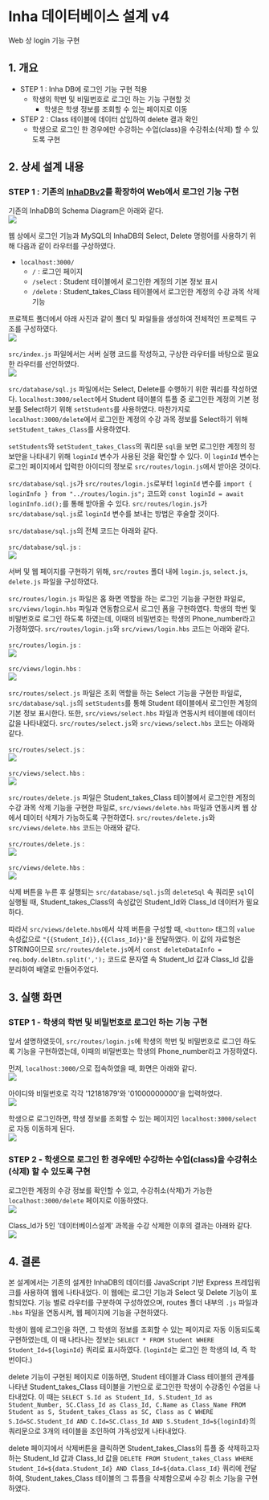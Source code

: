 # Inha 데이터베이스 설계 v4

Web 상 login 기능 구현

## 1. 개요

- STEP 1 : Inha DB에 로그인 기능 구현 적용
  - 학생의 학번 및 비밀번호로 로그인 하는 기능 구현할 것
    - 학생은 학생 정보를 조회할 수 있는 페이지로 이동
- STEP 2 : Class 테이블에 데이터 삽입하여 delete 결과 확인
  - 학생으로 로그인 한 경우에만 수강하는 수업(class)을 수강취소(삭제) 할 수 있도록 구현

## 2. 상세 설계 내용

### STEP 1 : 기존의 [InhaDBv2](../InhaDBv2/)를 확장하여 Web에서 로그인 기능 구현

기존의 InhaDB의 Schema Diagram은 아래와 같다.<br>
![](img/InhaDBv2_schema_diagram.png)

웹 상에서 로그인 기능과 MySQL의 InhaDB의 Select, Delete 명령어를 사용하기 위해 다음과 같이 라우터를 구상하였다.

- `localhost:3000/`
  - `/` : 로그인 페이지
  - `/select` : Student 테이블에서 로그인한 계정의 기본 정보 표시
  - `/delete` : Student_takes_Class 테이블에서 로그인한 계정의 수강 과목 삭제 기능

프로젝트 폴더에서 아래 사진과 같이 폴더 및 파일들을 생성하여 전체적인 프로젝트 구조를 구성하였다.<br>
![](img/project_structure.png)

`src/index.js` 파일에서는 서버 실행 코드를 작성하고, 구상한 라우터를 바탕으로 필요한 라우터를 선언하였다.<br>
![](img/index_js.png)

`src/database/sql.js` 파일에서는 Select, Delete를 수행하기 위한 쿼리를 작성하였다. `localhost:3000/select`에서 Student 테이블의 튜플 중 로그인한 계정의 기본 정보를 Select하기 위해 `setStudents`를 사용하였다. 마찬가지로 `localhost:3000/delete`에서 로그인한 계정의 수강 과목 정보를 Select하기 위해 `setStudent_takes_Class`를 사용하였다.

`setStudents`와 `setStudent_takes_Class`의 쿼리문 `sql`을 보면 로그인한 계정의 정보만을 나타내기 위해 `loginId` 변수가 사용된 것을 확인할 수 있다. 이 `loginId` 변수는 로그인 페이지에서 입력한 아이디의 정보로 `src/routes/login.js`에서 받아온 것이다.

`src/database/sql.js`가 `src/routes/login.js`로부터 `loginId` 변수를 `import { loginInfo } from "../routes/login.js";` 코드와 `const loginId = await loginInfo.id();`를 통해 받아올 수 있다. `src/routes/login.js`가 `src/database/sql.js`로 `loginId` 변수를 보내는 방법은 후술할 것이다.

`src/database/sql.js`의 전체 코드는 아래와 같다.

`src/database/sql.js` :<br>
![](img/sql_js.png)

서버 및 웹 페이지를 구현하기 위해, `src/routes` 폴더 내에 `login.js`, `select.js`, `delete.js` 파일을 구성하였다.

`src/routes/login.js` 파일은 홈 화면 역할을 하는 로그인 기능을 구현한 파일로, `src/views/login.hbs` 파일과 연동함으로서 로그인 폼을 구현하였다. 학생의 학번 및 비밀번호로 로그인 하도록 하였는데, 이때의 비밀번호는 학생의 Phone_number라고 가정하였다. `src/routes/login.js`와 `src/views/login.hbs` 코드는 아래와 같다.

`src/routes/login.js` : <br>
![](img/login_js.png)

`src/views/login.hbs` : <br>
![](img/login_hbs.png)

`src/routes/select.js` 파일은 조회 역할을 하는 Select 기능을 구현한 파일로, `src/database/sql.js`의 `setStudents`를 통해 Student 테이블에서 로그인한 계정의 기본 정보 표시한다. 또한, `src/views/select.hbs` 파일과 연동시켜 테이블에 데이터 값을 나타내었다. `src/routes/select.js`와 `src/views/select.hbs` 코드는 아래와 같다.

`src/routes/select.js` : <br>
![](img/select_js.png)

`src/views/select.hbs` : <br>
![](img/select_hbs.png)

`src/routes/delete.js` 파일은 Student_takes_Class 테이블에서 로그인한 계정의 수강 과목 삭제 기능을 구현한 파일로, `src/views/delete.hbs` 파일과 연동시켜 웹 상에서 데이터 삭제가 가능하도록 구현하였다. `src/routes/delete.js`와 `src/views/delete.hbs` 코드는 아래와 같다.

`src/routes/delete.js` : <br>
![](img/delete_js.png)

`src/views/delete.hbs` : <br>
![](img/delete_hbs.png)<br>

삭제 버튼을 누른 후 실행되는 `src/database/sql.js`의 `deleteSql` 속 쿼리문 `sql`이 실행될 때, Student_takes_Class의 속성값인 Student_Id와 Class_Id 데이터가 필요하다.

따라서 `src/views/delete.hbs`에서 삭제 버튼을 구성할 때, `<button>` 태그의 `value` 속성값으로 `"{{Student_Id}},{{Class_Id}}"`을 전달하였다.
이 값의 자료형은 STRING이므로 `src/routes/delete.js`에서 `const deleteDataInfo = req.body.delBtn.split(',');` 코드로 문자열 속 Student_Id 값과 Class_Id 값을 분리하여 배열로 만들어주었다.

## 3. 실행 화면

### STEP 1 - 학생의 학번 및 비밀번호로 로그인 하는 기능 구현

앞서 설명하였듯이, `src/routes/login.js`에 학생의 학번 및 비밀번호로 로그인 하도록 기능을 구현하였는데, 이때의 비밀번호는 학생의 Phone_number라고 가정하였다.

먼저, `localhost:3000/`으로 접속하였을 때, 화면은 아래와 같다.<br>
![](img/main_page.png)

아이디와 비밀번호로 각각 '12181879'와 '01000000000'을 입력하였다.<br>
![](img/login.png)

학생으로 로그인하면, 학생 정보를 조회할 수 있는 페이지인 `localhost:3000/select`로 자동 이동하게 된다.<br>
![](img/select.png)

### STEP 2 - 학생으로 로그인 한 경우에만 수강하는 수업(class)을 수강취소(삭제) 할 수 있도록 구현

로그인한 계정의 수강 정보를 확인할 수 있고, 수강취소(삭제)가 가능한 `localhost:3000/delete` 페이지로 이동하였다.<br>
![](img/before_delete.png)

Class_Id가 5인 '데이터베이스설계' 과목을 수강 삭제한 이후의 결과는 아래와 같다.<br>
![](img/after_insert.png)

## 4. 결론

본 설계에서는 기존의 설계한 InhaDB의 데이터를 JavaScript 기반 Express 프레임워크를 사용하여 웹에 나타내었다. 이 웹에는 로그인 기능과 Select 및 Delete 기능이 포함되었다. 기능 별로 라우터를 구분하여 구성하였으며, routes 폴더 내부의 `.js` 파일과 `.hbs` 파일을 연동시켜, 웹 페이지에 기능을 구현하였다.

학생이 웹에 로그인을 하면, 그 학생의 정보를 조회할 수 있는 페이지로 자동 이동되도록 구현하였는데, 이 때 나타나는 정보는 `SELECT * FROM Student WHERE Student_Id=${loginId}` 쿼리로 표시하였다. (`loginId`는 로그인 한 학생의 Id, 즉 학번이다.)

delete 기능이 구현된 페이지로 이동하면, Student 테이블과 Class 테이블의 관계를 나타낸 Student_takes_Class 테이블을 기반으로 로그인한 학생이 수강중인 수업을 나타내었다. 이 때는 `SELECT S.Id as Student_Id, S.Student_Id as Student_Number, SC.Class_Id as Class_Id, C.Name as Class_Name FROM Student as S, Student_takes_Class as SC, Class as C WHERE S.Id=SC.Student_Id AND C.Id=SC.Class_Id AND S.Student_Id=${loginId}`의 쿼리문으로 3개의 테이블을 조인하여 가독성있게 나타내었다.

delete 페이지에서 삭제버튼을 클릭하면 Student_takes_Class의 튜플 중 삭제하고자 하는 Student_Id 값과 Class_Id 값을 `DELETE FROM Student_takes_Class WHERE Student_Id=${data.Student_Id} AND Class_Id=${data.Class_Id}` 쿼리에 전달하여, Student_takes_Class 테이블의 그 튜플을 삭제함으로써 수강 취소 기능을 구현하였다.
